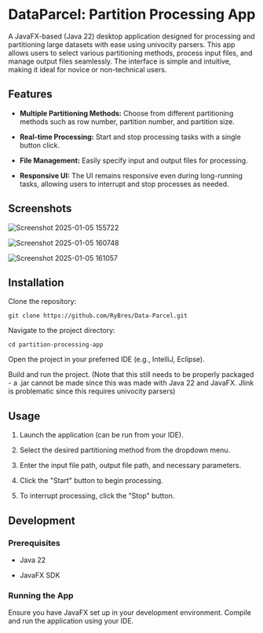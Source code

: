 # **DataParcel: Partition Processing App**

A JavaFX-based (Java 22) desktop application designed for processing and partitioning large datasets with ease using univocity parsers. This app allows users to select various partitioning methods, process input files, and manage output files seamlessly. The interface is simple and intuitive, making it ideal for novice or non-technical users.

## **Features**

- **Multiple Partitioning Methods:** Choose from different partitioning methods such as row number, partition number, and partition size.

- **Real-time Processing:** Start and stop processing tasks with a single button click.

- **File Management:** Easily specify input and output files for processing.

- **Responsive UI:** The UI remains responsive even during long-running tasks, allowing users to interrupt and stop processes as needed.

## **Screenshots**
![Screenshot 2025-01-05 155722](https://github.com/user-attachments/assets/3b685f7d-8b60-4cf1-af02-9a83458c24c2)

![Screenshot 2025-01-05 160748](https://github.com/user-attachments/assets/f77baad5-9a08-48c6-b594-753e58b7049d)

![Screenshot 2025-01-05 161057](https://github.com/user-attachments/assets/211e0ea4-068b-46e2-b8b3-73f785e19ee6)

## **Installation**

Clone the repository:

`git clone https://github.com/RyBres/Data-Parcel.git`

Navigate to the project directory:

`cd partition-processing-app`

Open the project in your preferred IDE (e.g., IntelliJ, Eclipse).

Build and run the project. (Note that this still needs to be properly packaged - a .jar cannot be made since this was made with Java 22 and JavaFX. Jlink is problematic since this requires univocity parsers)

## **Usage**

1. Launch the application (can be run from your IDE).

2. Select the desired partitioning method from the dropdown menu.

3. Enter the input file path, output file path, and necessary parameters.

4. Click the "Start" button to begin processing.

5. To interrupt processing, click the "Stop" button.

## **Development**

### **Prerequisites**

- Java 22

- JavaFX SDK

### **Running the App**

Ensure you have JavaFX set up in your development environment. Compile and run the application using your IDE.
